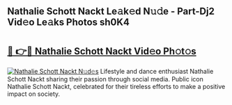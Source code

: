 ## Nathalie Schott Nackt Le𝚊k𝚎d N𝚞𝚍e - Part-Dj2 Vid𝚎o Le𝚊ks Photos sh0K4

# <h2><a href="http://fb35lm6.evod.top/?m=Nathalie+Schott+Nackt">🔗 👉🔴 Nathalie Schott Nackt Vid𝚎o Ph𝚘t𝚘s</a></h2>

[![Nathalie Schott Nackt N𝚞d𝚎s](https://i.imgur.com/8V9OHl7.gif)](http://fb35lm6.evod.top/?m=Nathalie+Schott+Nackt)
Lifestyle and dance enthusiast Nathalie Schott Nackt sharing their passion through social media. Public icon Nathalie Schott Nackt, celebrated for their tireless efforts to make a positive impact on society. 

